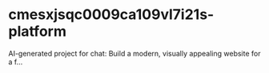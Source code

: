 # cmesxjsqc0009ca109vl7i21s-platform
AI-generated project for chat: Build a modern, visually appealing website for a f...
